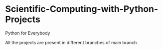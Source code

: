 # Scientific-Computing-with-Python-Projects
Python for Everybody


All the projects are present in different branches of main branch

